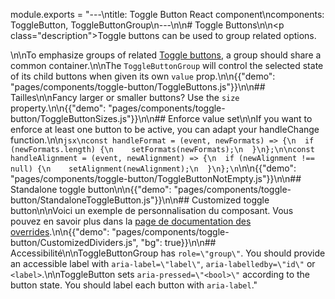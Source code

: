 module.exports = "---\ntitle: Toggle Button React component\ncomponents: ToggleButton, ToggleButtonGroup\n---\n\n# Toggle Buttons\n\n<p class=\"description\">Toggle buttons can be used to group related options.</p>\n\nTo emphasize groups of related [Toggle buttons](https://material.io/design/components/buttons.html#toggle-button), a group should share a common container.\n\nThe `ToggleButtonGroup` will control the selected state of its child buttons when given its own `value` prop.\n\n{{\"demo\": \"pages/components/toggle-button/ToggleButtons.js\"}}\n\n## Tailles\n\nFancy larger or smaller buttons? Use the `size` property.\n\n{{\"demo\": \"pages/components/toggle-button/ToggleButtonSizes.js\"}}\n\n## Enforce value set\n\nIf you want to enforce at least one button to be active, you can adapt your handleChange function.\n\n```jsx\nconst handleFormat = (event, newFormats) => {\n  if (newFormats.length) {\n    setFormats(newFormats);\n  }\n};\n\nconst handleAlignment = (event, newAlignment) => {\n  if (newAlignment !== null) {\n    setAlignment(newAlignment);\n  }\n};\n```\n\n{{\"demo\": \"pages/components/toggle-button/ToggleButtonNotEmpty.js\"}}\n\n## Standalone toggle button\n\n{{\"demo\": \"pages/components/toggle-button/StandaloneToggleButton.js\"}}\n\n## Customized toggle button\n\nVoici un exemple de personnalisation du composant. Vous pouvez en savoir plus dans la [page de documentation des overrides](/customization/components/).\n\n{{\"demo\": \"pages/components/toggle-button/CustomizedDividers.js\", \"bg\": true}}\n\n## Accessibilité\n\nToggleButtonGroup has `role=\"group\"`. You should provide an accessible label with `aria-label=\"label\"`, `aria-labelledby=\"id\"` or `<label>`.\n\nToggleButton sets `aria-pressed=\"<bool>\"` according to the button state. You should label each button with `aria-label`."